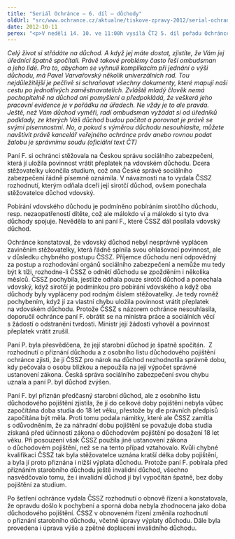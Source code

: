 ```yaml
---
title: "Seriál Ochránce – 6. díl – důchody"
oldUrl: "src/www.ochrance.cz/aktualne/tiskove-zpravy-2012/serial-ochrance-6-dil-duchody"
date: 2012-10-11
perex: "<p>V neděli 14. 10. ve 11:00h vysílá ČT2 5. díl pořadu Ochránce, tentokrát o problémech s důchodem. Reprízu dílu uvidíte na ČT2 v úterý 16. 10. v 9:00h.</p>"
---
```


<!-- imported from the old website -->

<p><em>Celý život si střádáte na důchod. A když jej máte dostat, zjistíte, že Vám jej úředníci špatně spočítali. Právě takové problémy často řeší ombudsman a jeho lidé. Pro to, abychom se vyhnuli komplikacím při jednání o výši důchodu, má Pavel Varvařovský několik univerzálních rad. Tou nejdůležitější je pečlivě si schraňovat všechny dokumenty, které mapují naši cestu po jednotlivých zaměstnavatelích. Zvláště mladý člověk nemá pochopitelně na důchod ani pomyšlení a předpokládá, že veškerá jeho pracovní evidence je v pořádku na úřadech. Ne vždy je to ale pravda. Ještě, než Vám důchod vyměří, radí ombudsman vyžádat si od úředníků podklady, ze kterých Váš důchod budou počítat a porovnat je právě se svými písemnostmi. No, a pokud s výměrou důchodu nesouhlasíte, můžete navštívit právě kancelář veřejného ochránce práv anebo rovnou podat žalobu je správnímu soudu (oficiální text ČT)</em></p><p>Paní F. si ochránci stěžovala na Českou správu sociálního zabezpečení, která jí uložila povinnost vrátit přeplatek na vdovském důchodu. Dcera stěžovatelky ukončila studium, což ona České správě sociálního zabezpečení řádně písemně oznámila. V návaznosti na to vydala ČSSZ rozhodnutí, kterým odňala dceři její sirotčí důchod, ovšem ponechala stěžovatelce důchod vdovský.</p><p>Pobírání vdovského důchodu je podmíněno pobíráním sirotčího důchodu, resp. nezaopatřeností dítěte, což ale málokdo ví a málokdo si tyto dva důchody spojuje. Nevěděla to ani paní F., které ČSSZ dál posílala vdovský důchod.</p><p>Ochránce konstatoval, že vdovský důchod nebyl nesprávně vyplácen zaviněním stěžovatelky, která řádně splnila svou ohlašovací povinnost, ale v důsledku chybného postupu ČSSZ. Příjemce důchodu není odpovědný za postup a rozhodování orgánů sociálního zabezpečení a nemůže mu tedy být k tíži, rozhodne-li ČSSZ o odnětí důchodu se zpožděním i několika měsíců. ČSSZ pochybila, jestliže odňala pouze sirotčí důchod a ponechala vdovský, když sirotčí je podmínkou pro pobírání vdovského a když oba důchody byly vypláceny pod rodným číslem stěžovatelky. Je tedy rovněž pochybením, když jí za vlastní chybu uložila povinnost vrátit přeplatek na vdovském důchodu. Protože ČSSZ s názorem ochránce nesouhlasila, doporučil ochránce paní F. obrátit se na ministra práce a sociálních věcí s žádostí o odstranění tvrdosti. Ministr její žádosti vyhověl a povinnost přeplatek vrátit zrušil. </p><p>Paní P. byla přesvědčena, že její starobní důchod je špatně spočítán.  Z rozhodnutí o přiznání důchodu a z osobního listu důchodového pojištění ochránce zjisti, že jí ČSSZ pro nárok na důchod nezhodnotila správně dobu, kdy pečovala o osobu blízkou a nepoužila na její výpočet správné ustanovení zákona. Česká správa sociálního zabezpečení svou chybu uznala a paní P. byl důchod zvýšen.</p><p>Paní F. byl přiznán předčasný starobní důchod, ale z osobního listu důchodového pojištění zjistila, že jí do celkové doby pojištění nebyla vůbec započítána doba studia do 18 let věku, přestože by dle právních předpisů započítána být měla. Proti tomu podala námitky, které ale ČSSZ zamítla s odůvodněním, že za náhradní dobu pojištění se považuje doba studia získaná před účinností zákona o důchodovém pojištění po dosažení 18 let věku. Při posouzení však ČSSZ použila jiné ustanovení zákona o důchodovém pojištění, než se na tento případ vztahovalo. Kvůli chybné kvalifikaci ČSSZ tak byla stěžovatelce uznána kratší délka doby pojištění, a byla jí proto přiznána i nižší výplata důchodu. Protože paní F. pobírala před přiznáním starobního důchodu ještě invalidní důchod, všechno nasvědčovalo tomu, že i invalidní důchod jí byl vypočítán špatně, bez doby pojištění za studium.</p><p>Po šetření ochránce vydala ČSSZ rozhodnutí o obnově řízení a konstatovala, že opravdu došlo k pochybení a sporná doba nebyla zhodnocena jako doba důchodového pojištění. ČSSZ v obnoveném řízení změnila rozhodnutí o přiznání starobního důchodu, včetně úpravy výplaty důchodu. Dále byla provedena i úprava výše a zpětné doplacení invalidního důchodu.</p>
